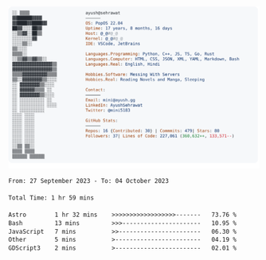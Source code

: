 <a href="https://github.com/AyushSehrawat/AyushSehrawat">
  <picture>
    <source media="(prefers-color-scheme: dark)" srcset="https://raw.githubusercontent.com/AyushSehrawat/AyushSehrawat/main/dark_mode.svg">
    <img alt="Andrew Grant's GitHub Profile README" src="https://raw.githubusercontent.com/AyushSehrawat/AyushSehrawat/main/light_mode.svg">
  </picture>
</a>

<!--START_SECTION:waka-->

```txt
From: 27 September 2023 - To: 04 October 2023

Total Time: 1 hr 59 mins

Astro        1 hr 32 mins    >>>>>>>>>>>>>>>>>>-------   73.76 %
Bash         13 mins         >>>----------------------   10.95 %
JavaScript   7 mins          >>-----------------------   06.30 %
Other        5 mins          >------------------------   04.19 %
GDScript3    2 mins          >------------------------   02.01 %
```

<!--END_SECTION:waka-->
